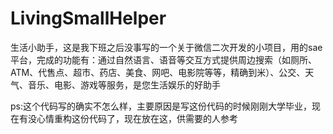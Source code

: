 # LivingSmallHelper
生活小助手，这是我下班之后没事写的一个关于微信二次开发的小项目，用的sae平台，完成的功能有：通过自然语言、语音等交互方式提供周边搜索（如厕所、ATM、代售点、超市、药店、美食、网吧、电影院等等，精确到米）、公交、天气、音乐、电影、游戏等服务，是您生活娱乐的好助手

ps:这个代码写的确实不怎么样，主要原因是写这份代码的时候刚刚大学毕业，现在有没心情重构这份代码了，现在放在这，供需要的人参考
